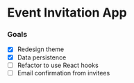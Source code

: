 # Event Invitation App

### Goals

- [x] Redesign theme
- [x] Data persistence
- [ ] Refactor to use React hooks
- [ ] Email confirmation from invitees
